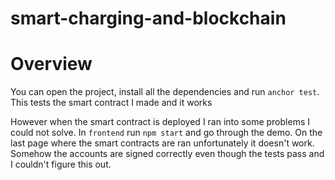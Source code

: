 # smart-charging-and-blockchain

# Overview
You can open the project, install all the dependencies and run `anchor test`. This tests the smart contract I made and it works

However when the smart contract is deployed I ran into some problems I could not solve. In `frontend` run `npm start` and go through the demo.
On the last page where the smart contracts are ran unfortunately it doesn't work. Somehow the accounts are signed correctly even though the tests pass
and I couldn't figure this out.
